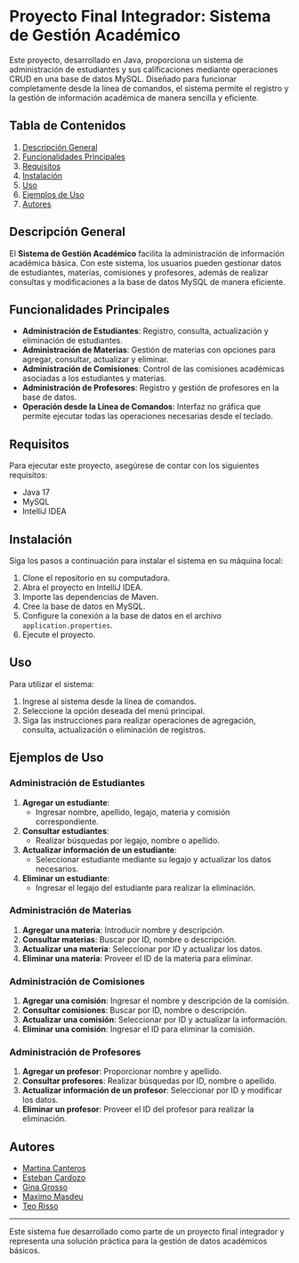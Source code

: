 
# Proyecto Final Integrador: Sistema de Gestión Académico

Este proyecto, desarrollado en Java, proporciona un sistema de administración de estudiantes y sus calificaciones mediante operaciones CRUD en una base de datos MySQL. Diseñado para funcionar completamente desde la línea de comandos, el sistema permite el registro y la gestión de información académica de manera sencilla y eficiente.

## Tabla de Contenidos

1. [Descripción General](#descripción-general)
2. [Funcionalidades Principales](#funcionalidades-principales)
3. [Requisitos](#requisitos)
4. [Instalación](#instalación)
5. [Uso](#uso)
6. [Ejemplos de Uso](#ejemplos-de-uso)
7. [Autores](#autores)

## Descripción General

El **Sistema de Gestión Académico** facilita la administración de información académica básica. Con este sistema, los usuarios pueden gestionar datos de estudiantes, materias, comisiones y profesores, además de realizar consultas y modificaciones a la base de datos MySQL de manera eficiente.

## Funcionalidades Principales

- **Administración de Estudiantes**: Registro, consulta, actualización y eliminación de estudiantes.
- **Administración de Materias**: Gestión de materias con opciones para agregar, consultar, actualizar y eliminar.
- **Administración de Comisiones**: Control de las comisiones académicas asociadas a los estudiantes y materias.
- **Administración de Profesores**: Registro y gestión de profesores en la base de datos.
- **Operación desde la Línea de Comandos**: Interfaz no gráfica que permite ejecutar todas las operaciones necesarias desde el teclado.

## Requisitos

Para ejecutar este proyecto, asegúrese de contar con los siguientes requisitos:

- Java 17
- MySQL
- IntelliJ IDEA

## Instalación

Siga los pasos a continuación para instalar el sistema en su máquina local:

1. Clone el repositorio en su computadora.
2. Abra el proyecto en IntelliJ IDEA.
3. Importe las dependencias de Maven.
4. Cree la base de datos en MySQL.
5. Configure la conexión a la base de datos en el archivo `application.properties`.
6. Ejecute el proyecto.

## Uso

Para utilizar el sistema:

1. Ingrese al sistema desde la línea de comandos.
2. Seleccione la opción deseada del menú principal.
3. Siga las instrucciones para realizar operaciones de agregación, consulta, actualización o eliminación de registros.

## Ejemplos de Uso

### Administración de Estudiantes

1. **Agregar un estudiante**:
    - Ingresar nombre, apellido, legajo, materia y comisión correspondiente.
2. **Consultar estudiantes**:
    - Realizar búsquedas por legajo, nombre o apellido.
3. **Actualizar información de un estudiante**:
    - Seleccionar estudiante mediante su legajo y actualizar los datos necesarios.
4. **Eliminar un estudiante**:
    - Ingresar el legajo del estudiante para realizar la eliminación.

### Administración de Materias

1. **Agregar una materia**: Introducir nombre y descripción.
2. **Consultar materias**: Buscar por ID, nombre o descripción.
3. **Actualizar una materia**: Seleccionar por ID y actualizar los datos.
4. **Eliminar una materia**: Proveer el ID de la materia para eliminar.

### Administración de Comisiones

1. **Agregar una comisión**: Ingresar el nombre y descripción de la comisión.
2. **Consultar comisiones**: Buscar por ID, nombre o descripción.
3. **Actualizar una comisión**: Seleccionar por ID y actualizar la información.
4. **Eliminar una comisión**: Ingresar el ID para eliminar la comisión.

### Administración de Profesores

1. **Agregar un profesor**: Proporcionar nombre y apellido.
2. **Consultar profesores**: Realizar búsquedas por ID, nombre o apellido.
3. **Actualizar información de un profesor**: Seleccionar por ID y modificar los datos.
4. **Eliminar un profesor**: Proveer el ID del profesor para realizar la eliminación.

## Autores

- [Martina Canteros](https://github.com/MartinaC181)
- [Esteban Cardozo](https://github.com/EstebanCardoz0)
- [Gina Grosso](https://github.com/ginagrosso)
- [Maximo Masdeu](https://github.com/maximomasdeu)
- [Teo Risso](https://github.com/teorisso)
---

Este sistema fue desarrollado como parte de un proyecto final integrador y representa una solución práctica para la gestión de datos académicos básicos.
